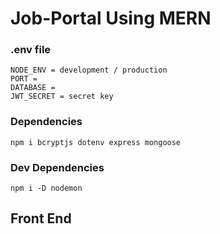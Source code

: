 # Job-Portal Using MERN 


### .env file 
```
NODE_ENV = development / production 
PORT =
DATABASE =
JWT_SECRET = secret key
```
### Dependencies
```
npm i bcryptjs dotenv express mongoose 
```
### Dev Dependencies
```
npm i -D nodemon
```

## Front End 

```

```